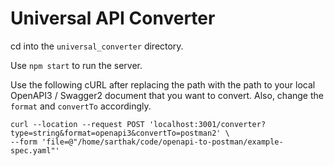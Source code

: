 # Universal API Converter

cd into the ```universal_converter``` directory.

Use ```npm start``` to run the server.

Use the following cURL after replacing the path with the path to your local OpenAPI3 / Swagger2 document that you want to convert. Also, change the ```format``` and ```convertTo``` accordingly.

```
curl --location --request POST 'localhost:3001/converter?type=string&format=openapi3&convertTo=postman2' \
--form 'file=@"/home/sarthak/code/openapi-to-postman/example-spec.yaml"'
```
